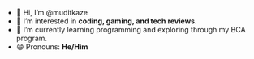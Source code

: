 - 👋 Hi, I’m @muditkaze
- 👀 I’m interested in **coding, gaming, and tech reviews**.  
- 🌱 I’m currently learning programming and exploring through my BCA program.    
- 😄 Pronouns: **He/Him**  
